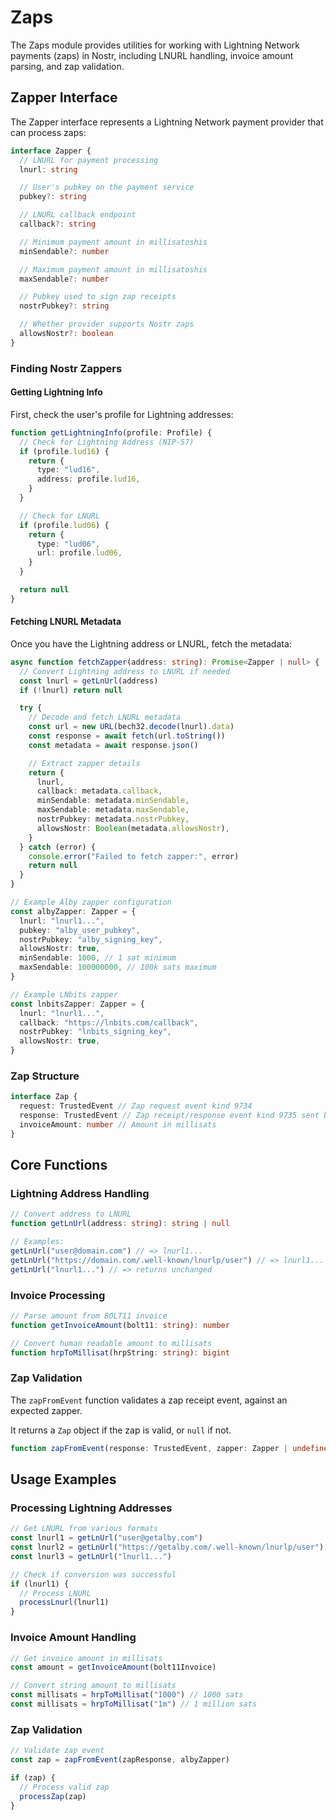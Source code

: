 # Zaps

The Zaps module provides utilities for working with Lightning Network payments (zaps) in Nostr, including LNURL handling, invoice amount parsing, and zap validation.

## Zapper Interface

The Zapper interface represents a Lightning Network payment provider that can process zaps:

```typescript
interface Zapper {
  // LNURL for payment processing
  lnurl: string

  // User's pubkey on the payment service
  pubkey?: string

  // LNURL callback endpoint
  callback?: string

  // Minimum payment amount in millisatoshis
  minSendable?: number

  // Maximum payment amount in millisatoshis
  maxSendable?: number

  // Pubkey used to sign zap receipts
  nostrPubkey?: string

  // Whether provider supports Nostr zaps
  allowsNostr?: boolean
}
```

### Finding Nostr Zappers

#### Getting Lightning Info

First, check the user's profile for Lightning addresses:

```typescript
function getLightningInfo(profile: Profile) {
  // Check for Lightning Address (NIP-57)
  if (profile.lud16) {
    return {
      type: "lud16",
      address: profile.lud16,
    }
  }

  // Check for LNURL
  if (profile.lud06) {
    return {
      type: "lud06",
      url: profile.lud06,
    }
  }

  return null
}
```

#### Fetching LNURL Metadata

Once you have the Lightning address or LNURL, fetch the metadata:

```typescript
async function fetchZapper(address: string): Promise<Zapper | null> {
  // Convert Lightning address to LNURL if needed
  const lnurl = getLnUrl(address)
  if (!lnurl) return null

  try {
    // Decode and fetch LNURL metadata
    const url = new URL(bech32.decode(lnurl).data)
    const response = await fetch(url.toString())
    const metadata = await response.json()

    // Extract zapper details
    return {
      lnurl,
      callback: metadata.callback,
      minSendable: metadata.minSendable,
      maxSendable: metadata.maxSendable,
      nostrPubkey: metadata.nostrPubkey,
      allowsNostr: Boolean(metadata.allowsNostr),
    }
  } catch (error) {
    console.error("Failed to fetch zapper:", error)
    return null
  }
}
```

```typescript
// Example Alby zapper configuration
const albyZapper: Zapper = {
  lnurl: "lnurl1...",
  pubkey: "alby_user_pubkey",
  nostrPubkey: "alby_signing_key",
  allowsNostr: true,
  minSendable: 1000, // 1 sat minimum
  maxSendable: 100000000, // 100k sats maximum
}

// Example LNbits zapper
const lnbitsZapper: Zapper = {
  lnurl: "lnurl1...",
  callback: "https://lnbits.com/callback",
  nostrPubkey: "lnbits_signing_key",
  allowsNostr: true,
}
```

### Zap Structure

```typescript
interface Zap {
  request: TrustedEvent // Zap request event kind 9734
  response: TrustedEvent // Zap receipt/response event kind 9735 sent by the zapper
  invoiceAmount: number // Amount in millisats
}
```

## Core Functions

### Lightning Address Handling

```typescript
// Convert address to LNURL
function getLnUrl(address: string): string | null

// Examples:
getLnUrl("user@domain.com") // => lnurl1...
getLnUrl("https://domain.com/.well-known/lnurlp/user") // => lnurl1...
getLnUrl("lnurl1...") // => returns unchanged
```

### Invoice Processing

```typescript
// Parse amount from BOLT11 invoice
function getInvoiceAmount(bolt11: string): number

// Convert human readable amount to millisats
function hrpToMillisat(hrpString: string): bigint
```

### Zap Validation

The `zapFromEvent` function validates a zap receipt event, against an expected zapper.

It returns a `Zap` object if the zap is valid, or `null` if not.

```typescript
function zapFromEvent(response: TrustedEvent, zapper: Zapper | undefined): Zap | null
```

## Usage Examples

### Processing Lightning Addresses

```typescript
// Get LNURL from various formats
const lnurl1 = getLnUrl("user@getalby.com")
const lnurl2 = getLnUrl("https://getalby.com/.well-known/lnurlp/user")
const lnurl3 = getLnUrl("lnurl1...")

// Check if conversion was successful
if (lnurl1) {
  // Process LNURL
  processLnurl(lnurl1)
}
```

### Invoice Amount Handling

```typescript
// Get invoice amount in millisats
const amount = getInvoiceAmount(bolt11Invoice)

// Convert string amount to millisats
const millisats = hrpToMillisat("1000") // 1000 sats
const millisats = hrpToMillisat("1m") // 1 million sats
```

### Zap Validation

```typescript
// Validate zap event
const zap = zapFromEvent(zapResponse, albyZapper)

if (zap) {
  // Process valid zap
  processZap(zap)
}
```
